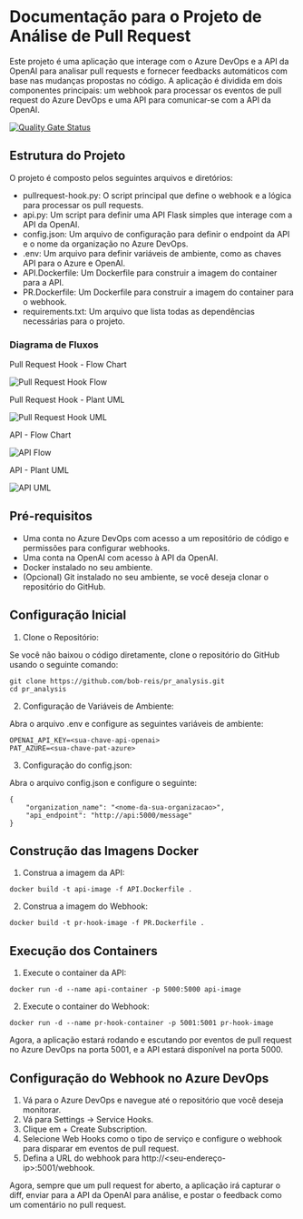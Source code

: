 # Documentação para o Projeto de Análise de Pull Request

Este projeto é uma aplicação que interage com o Azure DevOps e a API da OpenAI para analisar pull requests e fornecer feedbacks automáticos com base nas mudanças propostas no código. A aplicação é dividida em dois componentes principais: um webhook para processar os eventos de pull request do Azure DevOps e uma API para comunicar-se com a API da OpenAI.


[![Quality Gate Status](https://sonarcloud.io/api/project_badges/measure?project=bob-reis_pr_analisys&metric=alert_status)](https://sonarcloud.io/summary/new_code?id=bob-reis_pr_analisys)


## Estrutura do Projeto
O projeto é composto pelos seguintes arquivos e diretórios:

- pullrequest-hook.py: O script principal que define o webhook e a lógica para processar os pull requests.
- api.py: Um script para definir uma API Flask simples que interage com a API da OpenAI.
- config.json: Um arquivo de configuração para definir o endpoint da API e o nome da organização no Azure DevOps.
- .env: Um arquivo para definir variáveis de ambiente, como as chaves API para o Azure e OpenAI.
- API.Dockerfile: Um Dockerfile para construir a imagem do container para a API.
- PR.Dockerfile: Um Dockerfile para construir a imagem do container para o webhook.
- requirements.txt: Um arquivo que lista todas as dependências necessárias para o projeto.

### Diagrama de Fluxos

Pull Request Hook - Flow Chart

![Pull Request Hook Flow](documentacoes/images/pullrequest-hook-flow.png)


Pull Request Hook - Plant UML

![Pull Request Hook UML](documentacoes/images/pullrequest-hook-pantuml.png)


API - Flow Chart

![API Flow](documentacoes/images/api-flow.png)


API - Plant UML

![API UML](documentacoes/images/api-plantuml.png)

## Pré-requisitos
- Uma conta no Azure DevOps com acesso a um repositório de código e permissões para configurar webhooks.
- Uma conta na OpenAI com acesso à API da OpenAI.
- Docker instalado no seu ambiente.
- (Opcional) Git instalado no seu ambiente, se você deseja clonar o repositório do GitHub.

## Configuração Inicial

1. Clone o Repositório:

Se você não baixou o código diretamente, clone o repositório do GitHub usando o seguinte comando:

```
git clone https://github.com/bob-reis/pr_analysis.git
cd pr_analysis
```

2. Configuração de Variáveis de Ambiente:

Abra o arquivo .env e configure as seguintes variáveis de ambiente:

```
OPENAI_API_KEY=<sua-chave-api-openai>
PAT_AZURE=<sua-chave-pat-azure>
```

3. Configuração do config.json:

Abra o arquivo config.json e configure o seguinte:

```
{
    "organization_name": "<nome-da-sua-organizacao>",
    "api_endpoint": "http://api:5000/message"
}
```


## Construção das Imagens Docker

1. Construa a imagem da API:

```
docker build -t api-image -f API.Dockerfile .
```

2. Construa a imagem do Webhook:

```
docker build -t pr-hook-image -f PR.Dockerfile .
```

## Execução dos Containers

1. Execute o container da API:

```
docker run -d --name api-container -p 5000:5000 api-image
```

2. Execute o container do Webhook:

```
docker run -d --name pr-hook-container -p 5001:5001 pr-hook-image
```

Agora, a aplicação estará rodando e escutando por eventos de pull request no Azure DevOps na porta 5001, e a API estará disponível na porta 5000.

## Configuração do Webhook no Azure DevOps

1. Vá para o Azure DevOps e navegue até o repositório que você deseja monitorar.
2. Vá para Settings -> Service Hooks.
3. Clique em + Create Subscription.
4. Selecione Web Hooks como o tipo de serviço e configure o webhook para disparar em eventos de pull request.
5. Defina a URL do webhook para http://<seu-endereço-ip>:5001/webhook.


Agora, sempre que um pull request for aberto, a aplicação irá capturar o diff, enviar para a API da OpenAI para análise, e postar o feedback como um comentário no pull request.